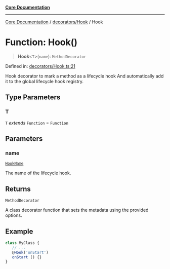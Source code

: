 [**Core Documentation**](../../../README.md)

***

[Core Documentation](../../../README.md) / [decorators/Hook](../README.md) / Hook

# Function: Hook()

> **Hook**\<`T`\>(`name`): `MethodDecorator`

Defined in: [decorators/Hook.ts:21](https://github.com/stonemjs/core/blob/b1f29857c7f1e529739f22d486494bed3b22d2c6/src/decorators/Hook.ts#L21)

Hook decorator to mark a method as a lifecycle hook
And automatically add it to the global lifecycle hook registry.

## Type Parameters

### T

`T` *extends* `Function` = `Function`

## Parameters

### name

[`HookName`](../../../declarations/type-aliases/HookName.md)

The name of the lifecycle hook.

## Returns

`MethodDecorator`

A class decorator function that sets the metadata using the provided options.

## Example

```typescript
class MyClass {
   // ...
   @Hook('onStart')
   onStart () {}
}
```
